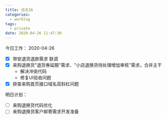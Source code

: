 ```yaml
---
title: 日志26
categories:
  - worklog
tags:
  - private
date: 2020-04-26 11:47:30
---
```

今日工作：
2020-04-26
<!--more-->
- [x] 带安退货退款需求 联调
- [x] 来购退换货"退货券延期"需求、"小店退换货待处理增加审核"需求，合并主干
    - 解决冲突代码
    - 修复UI验收问题
- [x] 排查来购首页接口域名双斜杠问题

明日计划：
- [ ] 来购退换货代码优化
- [ ] 来购退换货客户邮寄需求开发准备